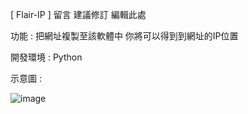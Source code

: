[ Flair-IP ]
留言
建議修訂
編輯此處

功能 : 把網址複製至該軟體中 你將可以得到到網址的IP位置

開發環境 : Python

示意圖 :

![image](https://github.com/user-attachments/assets/12036b5c-3420-45c1-9cb9-48707cd50963)
